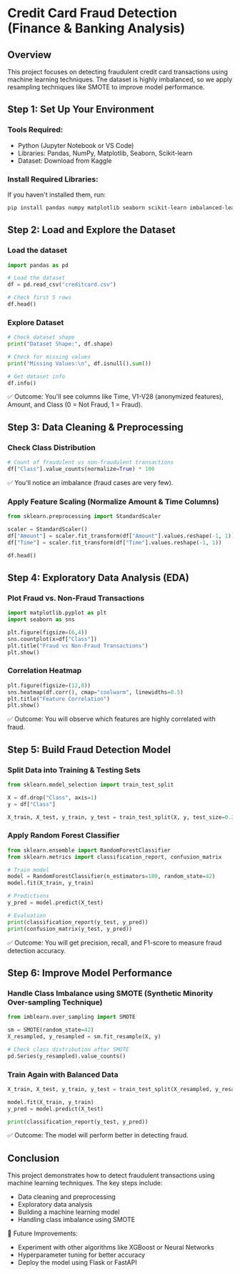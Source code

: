 # Credit Card Fraud Detection (Finance & Banking Analysis)

## Overview
This project focuses on detecting fraudulent credit card transactions using machine learning techniques. The dataset is highly imbalanced, so we apply resampling techniques like SMOTE to improve model performance.

## Step 1: Set Up Your Environment
### Tools Required:
- Python (Jupyter Notebook or VS Code)
- Libraries: Pandas, NumPy, Matplotlib, Seaborn, Scikit-learn
- Dataset: Download from Kaggle

### Install Required Libraries:
If you haven't installed them, run:
```bash
pip install pandas numpy matplotlib seaborn scikit-learn imbalanced-learn
```

## Step 2: Load and Explore the Dataset
### Load the dataset
```python
import pandas as pd

# Load the dataset
df = pd.read_csv("creditcard.csv")

# Check first 5 rows
df.head()
```

### Explore Dataset
```python
# Check dataset shape
print("Dataset Shape:", df.shape)

# Check for missing values
print("Missing Values:\n", df.isnull().sum())

# Get dataset info
df.info()
```
✅ Outcome: You'll see columns like Time, V1-V28 (anonymized features), Amount, and Class (0 = Not Fraud, 1 = Fraud).

## Step 3: Data Cleaning & Preprocessing
### Check Class Distribution
```python
# Count of fraudulent vs non-fraudulent transactions
df["Class"].value_counts(normalize=True) * 100
```
✅ You'll notice an imbalance (fraud cases are very few).

### Apply Feature Scaling (Normalize Amount & Time Columns)
```python
from sklearn.preprocessing import StandardScaler

scaler = StandardScaler()
df["Amount"] = scaler.fit_transform(df["Amount"].values.reshape(-1, 1))
df["Time"] = scaler.fit_transform(df["Time"].values.reshape(-1, 1))

df.head()
```

## Step 4: Exploratory Data Analysis (EDA)
### Plot Fraud vs. Non-Fraud Transactions
```python
import matplotlib.pyplot as plt
import seaborn as sns

plt.figure(figsize=(6,4))
sns.countplot(x=df["Class"])
plt.title("Fraud vs Non-Fraud Transactions")
plt.show()
```

### Correlation Heatmap
```python
plt.figure(figsize=(12,8))
sns.heatmap(df.corr(), cmap="coolwarm", linewidths=0.5)
plt.title("Feature Correlation")
plt.show()
```
✅ Outcome: You will observe which features are highly correlated with fraud.

## Step 5: Build Fraud Detection Model
### Split Data into Training & Testing Sets
```python
from sklearn.model_selection import train_test_split

X = df.drop("Class", axis=1)
y = df["Class"]

X_train, X_test, y_train, y_test = train_test_split(X, y, test_size=0.2, random_state=42, stratify=y)
```

### Apply Random Forest Classifier
```python
from sklearn.ensemble import RandomForestClassifier
from sklearn.metrics import classification_report, confusion_matrix

# Train model
model = RandomForestClassifier(n_estimators=100, random_state=42)
model.fit(X_train, y_train)

# Predictions
y_pred = model.predict(X_test)

# Evaluation
print(classification_report(y_test, y_pred))
print(confusion_matrix(y_test, y_pred))
```
✅ Outcome: You will get precision, recall, and F1-score to measure fraud detection accuracy.

## Step 6: Improve Model Performance
### Handle Class Imbalance using SMOTE (Synthetic Minority Over-sampling Technique)
```python
from imblearn.over_sampling import SMOTE

sm = SMOTE(random_state=42)
X_resampled, y_resampled = sm.fit_resample(X, y)

# Check class distribution after SMOTE
pd.Series(y_resampled).value_counts()
```

### Train Again with Balanced Data
```python
X_train, X_test, y_train, y_test = train_test_split(X_resampled, y_resampled, test_size=0.2, random_state=42)

model.fit(X_train, y_train)
y_pred = model.predict(X_test)

print(classification_report(y_test, y_pred))
```
✅ Outcome: The model will perform better in detecting fraud.

## Conclusion
This project demonstrates how to detect fraudulent transactions using machine learning techniques. The key steps include:
- Data cleaning and preprocessing
- Exploratory data analysis
- Building a machine learning model
- Handling class imbalance using SMOTE

🚀 Future Improvements:
- Experiment with other algorithms like XGBoost or Neural Networks
- Hyperparameter tuning for better accuracy
- Deploy the model using Flask or FastAPI

